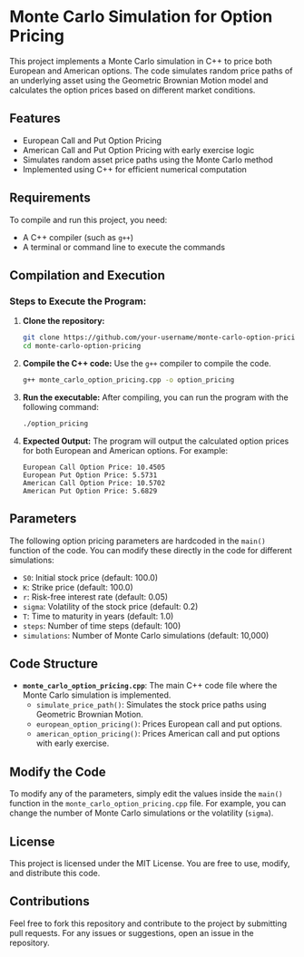# Monte Carlo Simulation for Option Pricing

This project implements a Monte Carlo simulation in C++ to price both European and American options. The code simulates random price paths of an underlying asset using the Geometric Brownian Motion model and calculates the option prices based on different market conditions.

## Features
- European Call and Put Option Pricing
- American Call and Put Option Pricing with early exercise logic
- Simulates random asset price paths using the Monte Carlo method
- Implemented using C++ for efficient numerical computation

## Requirements
To compile and run this project, you need:
- A C++ compiler (such as `g++`)
- A terminal or command line to execute the commands

## Compilation and Execution

### Steps to Execute the Program:
1. **Clone the repository:**
    ```bash
    git clone https://github.com/your-username/monte-carlo-option-pricing.git
    cd monte-carlo-option-pricing
    ```

2. **Compile the C++ code:**
    Use the `g++` compiler to compile the code.
    ```bash
    g++ monte_carlo_option_pricing.cpp -o option_pricing
    ```

3. **Run the executable:**
    After compiling, you can run the program with the following command:
    ```bash
    ./option_pricing
    ```

4. **Expected Output:**
    The program will output the calculated option prices for both European and American options. For example:
    ```
    European Call Option Price: 10.4505
    European Put Option Price: 5.5731
    American Call Option Price: 10.5702
    American Put Option Price: 5.6829
    ```

## Parameters
The following option pricing parameters are hardcoded in the `main()` function of the code. You can modify these directly in the code for different simulations:

- `S0`: Initial stock price (default: 100.0)
- `K`: Strike price (default: 100.0)
- `r`: Risk-free interest rate (default: 0.05)
- `sigma`: Volatility of the stock price (default: 0.2)
- `T`: Time to maturity in years (default: 1.0)
- `steps`: Number of time steps (default: 100)
- `simulations`: Number of Monte Carlo simulations (default: 10,000)

## Code Structure

- **`monte_carlo_option_pricing.cpp`**: The main C++ code file where the Monte Carlo simulation is implemented.
  - `simulate_price_path()`: Simulates the stock price paths using Geometric Brownian Motion.
  - `european_option_pricing()`: Prices European call and put options.
  - `american_option_pricing()`: Prices American call and put options with early exercise.

## Modify the Code
To modify any of the parameters, simply edit the values inside the `main()` function in the `monte_carlo_option_pricing.cpp` file. For example, you can change the number of Monte Carlo simulations or the volatility (`sigma`).

## License
This project is licensed under the MIT License. You are free to use, modify, and distribute this code.

## Contributions
Feel free to fork this repository and contribute to the project by submitting pull requests. For any issues or suggestions, open an issue in the repository.

